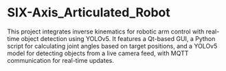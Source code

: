 # SIX-Axis_Articulated_Robot
This project integrates inverse kinematics for robotic arm control with real-time object detection using YOLOv5. It features a Qt-based GUI, a Python script for calculating joint angles based on target positions, and a YOLOv5 model for detecting objects from a live camera feed, with MQTT communication for real-time updates.
